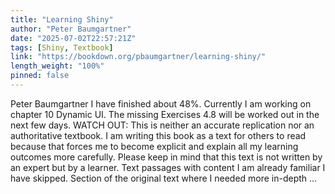 ```yaml
---
title: "Learning Shiny"
author: "Peter Baumgartner"
date: "2025-07-02T22:57:21Z"
tags: [Shiny, Textbook]
link: "https://bookdown.org/pbaumgartner/learning-shiny/"
length_weight: "100%"
pinned: false
---
```


Peter Baumgartner I have finished about 48%. Currently I am working on chapter 10 Dynamic UI. The missing Exercises 4.8 will be worked out in the next few days. WATCH OUT: This is neither an accurate replication nor an authoritative textbook. I am writing this book as a text for others to read because that forces me to become explicit and explain all my learning outcomes more carefully. Please keep in mind that this text is not written by an expert but by a learner. Text passages with content I am already familiar I have skipped. Section of the original text where I needed more in-depth ...
